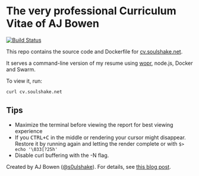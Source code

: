 # The very professional Curriculum Vitae of AJ Bowen

[![Build Status](https://travis-ci.org/soulshake/cv.soulshake.net.svg?branch=master)](https://travis-ci.org/soulshake/cv.soulshake.net)

This repo contains the source code and Dockerfile for [cv.soulshake.net](http://cv.soulshake.net).

It serves a command-line version of my resume using [wopr](https://github.com/yaronn/wopr), node.js, Docker and Swarm.

To view it, run:

`````bash
curl cv.soulshake.net
`````

## Tips

  * Maximize the terminal before viewing the report for best viewing experience
  * If you <kbd>CTRL+C</kbd> in the middle or rendering your cursor might disappear. Restore it by running again and letting the render complete or with `$> echo '\033[?25h'`
  * Disable curl buffering with the -N flag.

Created by AJ Bowen ([@s0ulshake](https://twitter.com/s0ulshake)). For details, see [this blog post](http://blog.soulshake.net/2016/04/command-line-resume/).
